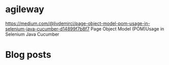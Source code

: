 # agileway
https://medium.com/@livdemirci/page-object-model-pom-usage-in-selenium-java-cucumber-d14899f7b8f7
Page Object Model (POM)Usage in Selenium Java Cucumber
# Blog posts
<!-- BLOG-POST-LIST:START -->
<!-- BLOG-POST-LIST:END -->
